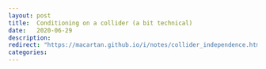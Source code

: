 ```yaml
---
layout: post
title:  Conditioning on a collider (a bit technical)
date:   2020-06-29  
description: 
redirect: "https://macartan.github.io/i/notes/collider_independence.html"
categories: 
---
```



